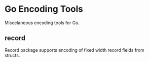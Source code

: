 # Go Encoding Tools

Miscelaneous encoding tools for Go.

## record

Record package supports encoding of fixed width record fields from structs.
